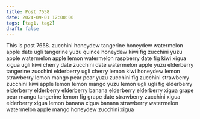 ```yaml
---
title: Post 7658
date: 2024-09-01 12:00:00
tags: [tag1, tag2]
draft: false
---
```

This is post 7658.
zucchini
honeydew
tangerine
honeydew
watermelon
apple
date
ugli
tangerine
yuzu
quince
honeydew
kiwi
fig
zucchini
yuzu
apple
watermelon
apple
lemon
watermelon
raspberry
date
fig
kiwi
xigua
xigua
ugli
kiwi
cherry
date
zucchini
date
watermelon
apple
yuzu
elderberry
tangerine
zucchini
elderberry
ugli
cherry
lemon
kiwi
honeydew
lemon
strawberry
lemon
mango
pear
pear
yuzu
zucchini
fig
zucchini
strawberry
zucchini
kiwi
apple
lemon
lemon
mango
yuzu
lemon
ugli
ugli
fig
elderberry
elderberry
elderberry
elderberry
banana
elderberry
elderberry
xigua
grape
pear
mango
tangerine
lemon
fig
grape
date
strawberry
zucchini
xigua
elderberry
xigua
lemon
banana
xigua
banana
strawberry
watermelon
watermelon
apple
mango
honeydew
zucchini
xigua
